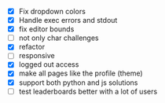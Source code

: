 - [x] Fix dropdown colors
- [x] Handle exec errors and stdout
- [x] fix editor bounds
- [ ] not only char challenges
- [x] refactor
- [ ] responsive
- [x] logged out access
- [x] make all pages like the profile (theme)
- [x] support both python and js solutions
- [ ] test leaderboards better with a lot of users